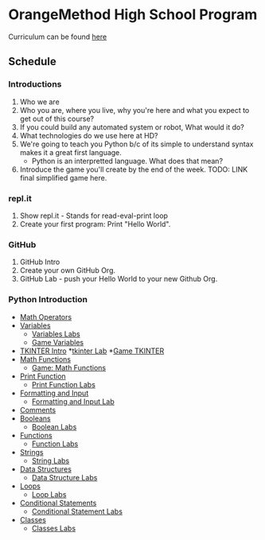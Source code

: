 # OrangeMethod High School Program

Curriculum can be found [here](https://erinwoodrum.github.io/High-School-Program/)

## Schedule

### Introductions
1.  Who we are
2.  Who you are, where you live, why you're here and what you expect to get out of this course?
3.  If you could build any automated system or robot, What would it do? 
4.  What technologies do we use here at HD? 
5.  We're going to teach you Python b/c of its simple to understand syntax makes it a great first language. 
    * Python is an interpretted language.  What does that mean? 
6.  Introduce the game you'll create by the end of the week. TODO: LINK final simplified game here. 

### repl.it
1. Show repl.it - Stands for read-eval-print loop
2. Create your first program:  Print "Hello World". 

### GitHub

1. GitHub Intro
2. Create your own GitHub Org. 
3. GitHub Lab - push your Hello World to your new Github Org. 

### Python Introduction

- [Math Operators](./docs/math-operators.html)
- [Variables](./docs/variables.html)
   * [Variables Labs](./docs/variables-labs.html)
   * [Game Variables](./docs/game-variables.html)
- [TKINTER Intro](./docs/tkinter)
    *[tkinter Lab](./docs/tkinter-lab.html)
    *[Game TKINTER](./docs/game-tkinter.html)
- [Math Functions](./docs/math-functions.html)
   * [Game: Math Functions](./docs/math-functions.html)
- [Print Function](./docs/print-function.html)
   * [Print Function Labs](./docs/print-function-labs.html)
- [Formatting and Input](./docs/formatting-and-input.html)
   * [Formatting and Input Lab](./docs/formatting-and-input-labs.html)
- [Comments](./docs/comments.html)
- [Booleans](./docs/booleans.html)
   * [Boolean Labs](./docs/boolean-labs.html)
-  [Functions](./docs/functions.html)
    * [Function Labs](./docs/functions-labs.html)
-  [Strings](./docs/strings.html)
    * [String Labs](./docs/strings-labs.html)
- [Data Structures](./docs/data-structures.html)
    * [Data Structure Labs](./docs/data-structures-labs.html)
- [Loops](./docs/loops.html)
    * [Loop Labs](./docs/loops-labs.html)
- [Conditional Statements](./docs/conditional-statements.html)
    * [Conditional Statement Labs](./docs/conditional-statements-labs.html)
- [Classes](./docs/classes.html)
    * [Classes Labs](./docs/classes-labs.html)
